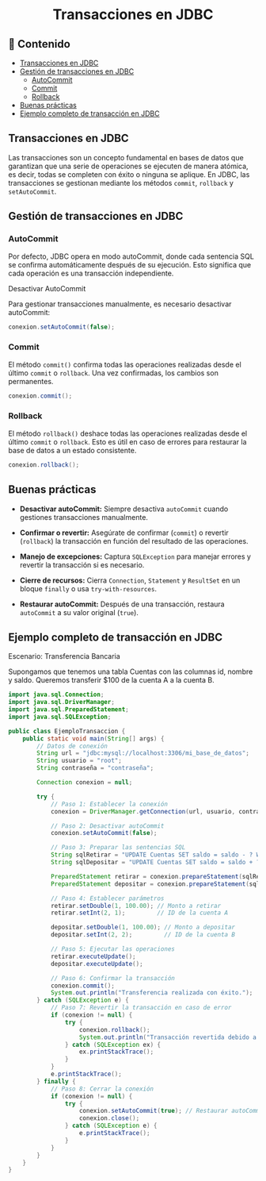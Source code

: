 <h1 align="center">Transacciones en JDBC</h1>

<h2>📑 Contenido</h2>

- [Transacciones en JDBC](#transacciones-en-jdbc)
- [Gestión de transacciones en JDBC](#gestión-de-transacciones-en-jdbc)
  - [AutoCommit](#autocommit)
  - [Commit](#commit)
  - [Rollback](#rollback)
- [Buenas prácticas](#buenas-prácticas)
- [Ejemplo completo de transacción en JDBC](#ejemplo-completo-de-transacción-en-jdbc)

## Transacciones en JDBC

Las transacciones son un concepto fundamental en bases de datos que garantizan que una serie de operaciones se ejecuten de manera atómica, es decir, todas se completen con éxito o ninguna se aplique. En JDBC, las transacciones se gestionan mediante los métodos `commit`, `rollback` y `setAutoCommit`.

## Gestión de transacciones en JDBC

### AutoCommit

Por defecto, JDBC opera en modo autoCommit, donde cada sentencia SQL se confirma automáticamente después de su ejecución. Esto significa que cada operación es una transacción independiente.

Desactivar AutoCommit

Para gestionar transacciones manualmente, es necesario desactivar autoCommit:

```java
conexion.setAutoCommit(false);
```

### Commit

El método `commit()` confirma todas las operaciones realizadas desde el último `commit` o `rollback`. Una vez confirmadas, los cambios son permanentes.

```java
conexion.commit();
```

### Rollback

El método `rollback()` deshace todas las operaciones realizadas desde el último `commit` o `rollback`. Esto es útil en caso de errores para restaurar la base de datos a un estado consistente.

```java
conexion.rollback();
```

## Buenas prácticas

- **Desactivar autoCommit:** Siempre desactiva `autoCommit` cuando gestiones transacciones manualmente.

- **Confirmar o revertir:** Asegúrate de confirmar (`commit`) o revertir (`rollback`) la transacción en función del resultado de las operaciones.

- **Manejo de excepciones:** Captura `SQLException` para manejar errores y revertir la transacción si es necesario.

- **Cierre de recursos:** Cierra `Connection`, `Statement` y `ResultSet` en un bloque `finally` o usa `try-with-resources`.

- **Restaurar autoCommit:** Después de una transacción, restaura `autoCommit` a su valor original (`true`).

## Ejemplo completo de transacción en JDBC

Escenario: Transferencia Bancaria

Supongamos que tenemos una tabla Cuentas con las columnas id, nombre y saldo. Queremos transferir $100 de la cuenta A a la cuenta B.

```java
import java.sql.Connection;
import java.sql.DriverManager;
import java.sql.PreparedStatement;
import java.sql.SQLException;

public class EjemploTransaccion {
    public static void main(String[] args) {
        // Datos de conexión
        String url = "jdbc:mysql://localhost:3306/mi_base_de_datos";
        String usuario = "root";
        String contraseña = "contraseña";

        Connection conexion = null;

        try {
            // Paso 1: Establecer la conexión
            conexion = DriverManager.getConnection(url, usuario, contraseña);

            // Paso 2: Desactivar autoCommit
            conexion.setAutoCommit(false);

            // Paso 3: Preparar las sentencias SQL
            String sqlRetirar = "UPDATE Cuentas SET saldo = saldo - ? WHERE id = ?";
            String sqlDepositar = "UPDATE Cuentas SET saldo = saldo + ? WHERE id = ?";

            PreparedStatement retirar = conexion.prepareStatement(sqlRetirar);
            PreparedStatement depositar = conexion.prepareStatement(sqlDepositar);

            // Paso 4: Establecer parámetros
            retirar.setDouble(1, 100.00); // Monto a retirar
            retirar.setInt(2, 1);         // ID de la cuenta A

            depositar.setDouble(1, 100.00); // Monto a depositar
            depositar.setInt(2, 2);         // ID de la cuenta B

            // Paso 5: Ejecutar las operaciones
            retirar.executeUpdate();
            depositar.executeUpdate();

            // Paso 6: Confirmar la transacción
            conexion.commit();
            System.out.println("Transferencia realizada con éxito.");
        } catch (SQLException e) {
            // Paso 7: Revertir la transacción en caso de error
            if (conexion != null) {
                try {
                    conexion.rollback();
                    System.out.println("Transacción revertida debido a un error.");
                } catch (SQLException ex) {
                    ex.printStackTrace();
                }
            }
            e.printStackTrace();
        } finally {
            // Paso 8: Cerrar la conexión
            if (conexion != null) {
                try {
                    conexion.setAutoCommit(true); // Restaurar autoCommit
                    conexion.close();
                } catch (SQLException e) {
                    e.printStackTrace();
                }
            }
        }
    }
}
```
